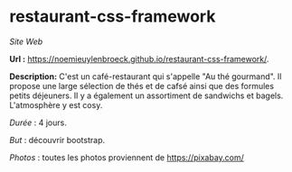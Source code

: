 # restaurant-css-framework

*Site Web*

**Url :**  https://noemieuylenbroeck.github.io/restaurant-css-framework/.

**Description:** C'est un café-restaurant qui s'appelle "Au thé gourmand". Il propose une large sélection de thés et de cafsé ainsi que des formules petits déjeuners. Il y a également un assortiment de sandwichs et bagels. L'atmosphère y est cosy.

*Durée* : 4 jours.

*But* : découvrir bootstrap.

*Photos* : toutes les photos proviennent de https://pixabay.com/
